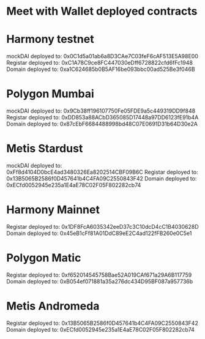 # Meet with Wallet deployed contracts

# Harmony testnet

mockDAI deployed to: 0x0C1d5a01ab6a8D3CAe7C03feF6cAF513E5A98E00
Registar deployed to: 0xC1A78C9ce8FC447030eDff6728822cfd6fFc1948
Domain deployed to: 0xa1C624685b0B5AF16be093bbc00ad525Be3f046B

# Polygon Mumbai

mockDAI deployed to: 0x9Cb38ff196107750Fe05FDE9a5c449319DD9f848
Registar deployed to: 0xDD853a88ACbD365085D17448a97DD6123fE91b4A
Domain deployed to: 0x87cEbF6684488998bd48C07E0691D31b64D30e2A

# Metis Stardust

mockDAI deployed to: 0xFf8d4104D0bcE4ad3480326Ea8202514CBF09B6C
Registar deployed to: 0x13B5065B2586f0D457641b4C4FA09C2550843F42
Domain deployed to: 0xECfd0052945e235a1E4aE78C02F05F802282cb74

# Harmony Mainnet

Registar deployed to: 0x1DF8FcA6035342eeD37c3C10dcD4cC1B4030628D
Domain deployed to: 0x45eB1cFf81A01DdC89eE2C4ad122fFB260e0C5e1

# Polygon Matic

Registar deployed to: 0xf652014545758Bae52A019CAf671a29A6B117759
Domain deployed to: 0xB054ef071881a35a276dc434D95BF087a957736b

# Metis Andromeda

Registar deployed to: 0x13B5065B2586f0D457641b4C4FA09C2550843F42
Domain deployed to: 0xECfd0052945e235a1E4aE78C02F05F802282cb74